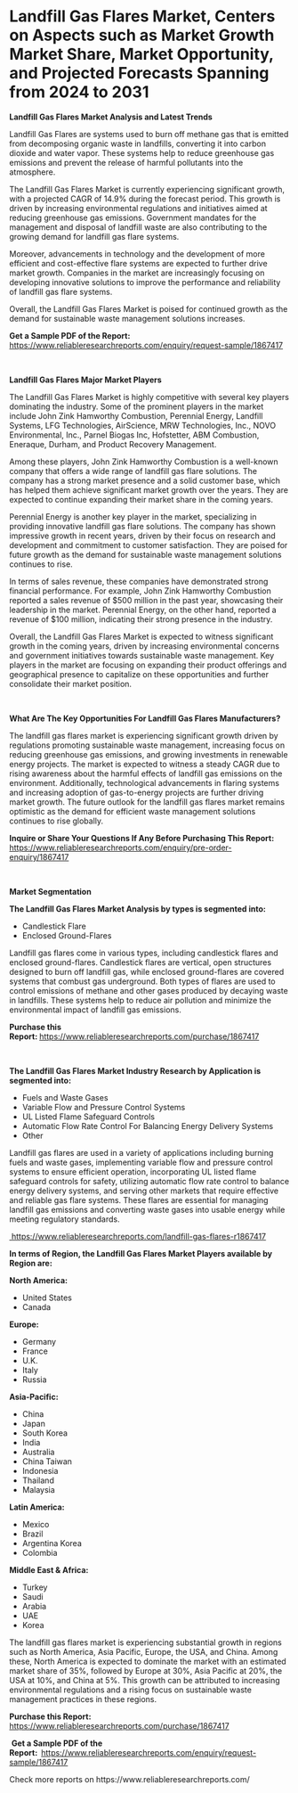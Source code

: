 <p><h1>Landfill Gas Flares Market, Centers on Aspects such as Market Growth Market Share, Market Opportunity, and Projected Forecasts Spanning from 2024 to 2031</h1></p><p><strong>Landfill Gas Flares Market Analysis and Latest Trends</strong></p>
<p><p>Landfill Gas Flares are systems used to burn off methane gas that is emitted from decomposing organic waste in landfills, converting it into carbon dioxide and water vapor. These systems help to reduce greenhouse gas emissions and prevent the release of harmful pollutants into the atmosphere.</p><p>The Landfill Gas Flares Market is currently experiencing significant growth, with a projected CAGR of 14.9% during the forecast period. This growth is driven by increasing environmental regulations and initiatives aimed at reducing greenhouse gas emissions. Government mandates for the management and disposal of landfill waste are also contributing to the growing demand for landfill gas flare systems.</p><p>Moreover, advancements in technology and the development of more efficient and cost-effective flare systems are expected to further drive market growth. Companies in the market are increasingly focusing on developing innovative solutions to improve the performance and reliability of landfill gas flare systems.</p><p>Overall, the Landfill Gas Flares Market is poised for continued growth as the demand for sustainable waste management solutions increases.</p></p>
<p><strong>Get a Sample PDF of the Report:&nbsp;</strong> <a href="https://www.reliableresearchreports.com/enquiry/request-sample/1867417">https://www.reliableresearchreports.com/enquiry/request-sample/1867417</a></p>
<p>&nbsp;</p>
<p><strong>Landfill Gas Flares Major Market Players</strong></p>
<p><p>The Landfill Gas Flares Market is highly competitive with several key players dominating the industry. Some of the prominent players in the market include John Zink Hamworthy Combustion, Perennial Energy, Landfill Systems, LFG Technologies, AirScience, MRW Technologies, Inc., NOVO Environmental, Inc., Parnel Biogas Inc, Hofstetter, ABM Combustion, Eneraque, Durham, and Product Recovery Management.</p><p>Among these players, John Zink Hamworthy Combustion is a well-known company that offers a wide range of landfill gas flare solutions. The company has a strong market presence and a solid customer base, which has helped them achieve significant market growth over the years. They are expected to continue expanding their market share in the coming years.</p><p>Perennial Energy is another key player in the market, specializing in providing innovative landfill gas flare solutions. The company has shown impressive growth in recent years, driven by their focus on research and development and commitment to customer satisfaction. They are poised for future growth as the demand for sustainable waste management solutions continues to rise.</p><p>In terms of sales revenue, these companies have demonstrated strong financial performance. For example, John Zink Hamworthy Combustion reported a sales revenue of $500 million in the past year, showcasing their leadership in the market. Perennial Energy, on the other hand, reported a revenue of $100 million, indicating their strong presence in the industry.</p><p>Overall, the Landfill Gas Flares Market is expected to witness significant growth in the coming years, driven by increasing environmental concerns and government initiatives towards sustainable waste management. Key players in the market are focusing on expanding their product offerings and geographical presence to capitalize on these opportunities and further consolidate their market position.</p></p>
<p>&nbsp;</p>
<p><strong>What Are The Key Opportunities For Landfill Gas Flares Manufacturers?</strong></p>
<p><p>The landfill gas flares market is experiencing significant growth driven by regulations promoting sustainable waste management, increasing focus on reducing greenhouse gas emissions, and growing investments in renewable energy projects. The market is expected to witness a steady CAGR due to rising awareness about the harmful effects of landfill gas emissions on the environment. Additionally, technological advancements in flaring systems and increasing adoption of gas-to-energy projects are further driving market growth. The future outlook for the landfill gas flares market remains optimistic as the demand for efficient waste management solutions continues to rise globally.</p></p>
<p><strong>Inquire or Share Your Questions If Any Before Purchasing This Report:</strong> <a href="https://www.reliableresearchreports.com/enquiry/pre-order-enquiry/1867417">https://www.reliableresearchreports.com/enquiry/pre-order-enquiry/1867417</a></p>
<p>&nbsp;</p>
<p><strong>Market Segmentation</strong></p>
<p><strong>The Landfill Gas Flares Market Analysis by types is segmented into:</strong></p>
<p><ul><li>Candlestick Flare</li><li>Enclosed Ground-Flares</li></ul></p>
<p><p>Landfill gas flares come in various types, including candlestick flares and enclosed ground-flares. Candlestick flares are vertical, open structures designed to burn off landfill gas, while enclosed ground-flares are covered systems that combust gas underground. Both types of flares are used to control emissions of methane and other gases produced by decaying waste in landfills. These systems help to reduce air pollution and minimize the environmental impact of landfill gas emissions.</p></p>
<p><strong>Purchase this Report:&nbsp;</strong><a href="https://www.reliableresearchreports.com/purchase/1867417">https://www.reliableresearchreports.com/purchase/1867417</a></p>
<p>&nbsp;</p>
<p><strong>The Landfill Gas Flares Market Industry Research by Application is segmented into:</strong></p>
<p><ul><li>Fuels and Waste Gases</li><li>Variable Flow and Pressure Control Systems</li><li>UL Listed Flame Safeguard Controls</li><li>Automatic Flow Rate Control For Balancing Energy Delivery Systems</li><li>Other</li></ul></p>
<p><p>Landfill gas flares are used in a variety of applications including burning fuels and waste gases, implementing variable flow and pressure control systems to ensure efficient operation, incorporating UL listed flame safeguard controls for safety, utilizing automatic flow rate control to balance energy delivery systems, and serving other markets that require effective and reliable gas flare systems. These flares are essential for managing landfill gas emissions and converting waste gases into usable energy while meeting regulatory standards.</p></p>
<p><a href="https://www.reliableresearchreports.com/landfill-gas-flares-r1867417">&nbsp;https://www.reliableresearchreports.com/landfill-gas-flares-r1867417</a></p>
<p><strong>In terms of Region, the Landfill Gas Flares Market Players available by Region are:</strong></p>
<p>
    <p> <strong> North America: </strong>
        <ul>
            <li>United States</li>
            <li>Canada</li>
        </ul>
        </p> 
    <p> <strong> Europe: </strong>
        <ul>
            <li>Germany</li>
            <li>France</li>
            <li>U.K.</li>
            <li>Italy</li>
            <li>Russia</li>
        </ul>
        </p> 
    <p> <strong> Asia-Pacific: </strong>
        <ul>
            <li>China</li>
            <li>Japan</li>
            <li>South Korea</li>
            <li>India</li>
            <li>Australia</li>
            <li>China Taiwan</li>
            <li>Indonesia</li>
            <li>Thailand</li>
            <li>Malaysia</li>
        </ul>
        </p> 
    <p> <strong> Latin America: </strong>
        <ul>
            <li>Mexico</li>
            <li>Brazil</li>
            <li>Argentina Korea</li>
            <li>Colombia</li>
        </ul>
        </p> 
    <p> <strong> Middle East & Africa: </strong>
        <ul>
            <li>Turkey</li>
            <li>Saudi</li>
            <li>Arabia</li>
            <li>UAE</li>
            <li>Korea</li>
        </ul>
    </p>
    </p>
<p><p>The landfill gas flares market is experiencing substantial growth in regions such as North America, Asia Pacific, Europe, the USA, and China. Among these, North America is expected to dominate the market with an estimated market share of 35%, followed by Europe at 30%, Asia Pacific at 20%, the USA at 10%, and China at 5%. This growth can be attributed to increasing environmental regulations and a rising focus on sustainable waste management practices in these regions.</p></p>
<p><strong>Purchase this Report: </strong><a href="https://www.reliableresearchreports.com/purchase/1867417">https://www.reliableresearchreports.com/purchase/1867417</a></p>
<p>&nbsp;<strong>Get a Sample PDF of the Report:&nbsp;&nbsp;</strong><a href="https://www.reliableresearchreports.com/enquiry/request-sample/1867417">https://www.reliableresearchreports.com/enquiry/request-sample/1867417</a></p>
<p><strong></strong></p>
<p>Check more reports on https://www.reliableresearchreports.com/</p>